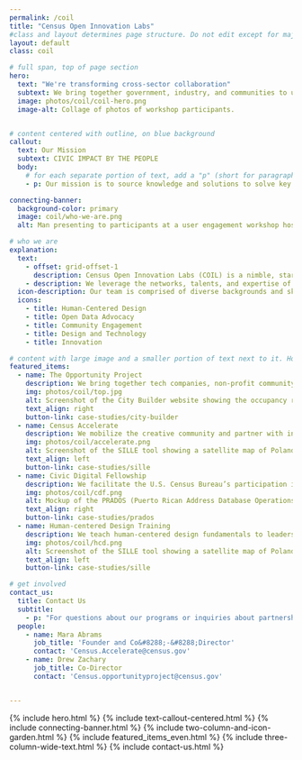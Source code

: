 ```yaml
---
permalink: /coil
title: "Census Open Innovation Labs"
#class and layout determines page structure. Do not edit except for major updates!
layout: default
class: coil

# full span, top of page section
hero:
  text: "We're transforming cross-sector collaboration"
  subtext: We bring together government, industry, and communities to unleash creativity and solve national challenges.
  image: photos/coil/coil-hero.png
  image-alt: Collage of photos of workshop participants.


# content centered with outline, on blue background
callout:
  text: Our Mission
  subtext: CIVIC IMPACT BY THE PEOPLE
  body:
    # for each separate portion of text, add a "p" (short for paragraph)
    - p: Our mission is to source knowledge and solutions to solve key challenges for the Census Bureau and the public at large through user-centered design, data, creative media, and technology.

connecting-banner:
  background-color: primary
  image: coil/who-we-are.png
  alt: Man presenting to participants at a user engagement workshop hosted by The Opportunity Project

# who we are
explanation:
  text:
    - offset: grid-offset-1
      description: Census Open Innovation Labs (COIL) is a nimble, startup-like team within the U.S. Census Bureau with a portfolio of initiatives that are setting a standard for open innovation across government.
    - description: We leverage the networks, talents, and expertise of companies, organizations and individuals outside our own walls and encourage disparate groups to innovate together.
  icon-description: Our team is comprised of diverse backgrounds and skillsets. Our unique breadth of expertise allows us to engage effectively with a wide variety of stakeholders.
  icons:
    - title: Human-Centered Design
    - title: Open Data Advocacy
    - title: Community Engagement
    - title: Design and Technology
    - title: Innovation

# content with large image and a smaller portion of text next to it. How the image and text are placed next to each other is determined by the value for the "text align"
featured_items:
  - name: The Opportunity Project
    description: We bring together tech companies, non-profit community groups, and federal agencies to build tools that advance economic opportunity using federal open data.
    img: photos/coil/top.jpg
    alt: Screenshot of the City Builder website showing the occupancy rate of a selected region
    text_align: right
    button-link: case-studies/city-builder
  - name: Census Accelerate
    description: We mobilize the creative community and partner with influential stars to spread awareness about the importance of the 2020 Census and combat mis- and dis-information.
    img: photos/coil/accelerate.png
    alt: Screenshot of the SILLE tool showing a satellite map of Poland with interactive features
    text_align: left
    button-link: case-studies/sille
  - name: Civic Digital Fellowship
    description: We facilitate the U.S. Census Bureau’s participation in this first-of-its-kind internship program that empowers computer science, data science, and design students to create social good by breaking down the barriers to entry in social impact spaces.
    img: photos/coil/cdf.png
    alt: Mockup of the PRADOS (Puerto Rican Address Database Operations Support) tool on an iPad
    text_align: right
    button-link: case-studies/prados
  - name: Human-centered Design Training
    description: We teach human-centered design fundamentals to leaders at the U.S. Census Bureau to introduce new problem solving methods and methods for collaboration.
    img: photos/coil/hcd.png
    alt: Screenshot of the SILLE tool showing a satellite map of Poland with interactive features
    text_align: left
    button-link: case-studies/sille  

# get involved
contact_us:
  title: Contact Us
  subtitle:
    - p: "For questions about our programs or inquiries about partnerships, please reach out to:"
  people:
    - name: Mara Abrams
      job_title: 'Founder and Co&#8288;-&#8288;Director'
      contact: 'Census.Accelerate@census.gov'
    - name: Drew Zachary
      job_title: Co-Director
      contact: 'Census.opportunityproject@census.gov'


---
```

{% include hero.html %}
{% include text-callout-centered.html %}
{% include connecting-banner.html %}
{% include two-column-and-icon-garden.html %}
{% include featured_items_even.html %}
{% include three-column-wide-text.html %}
{% include contact-us.html %}
